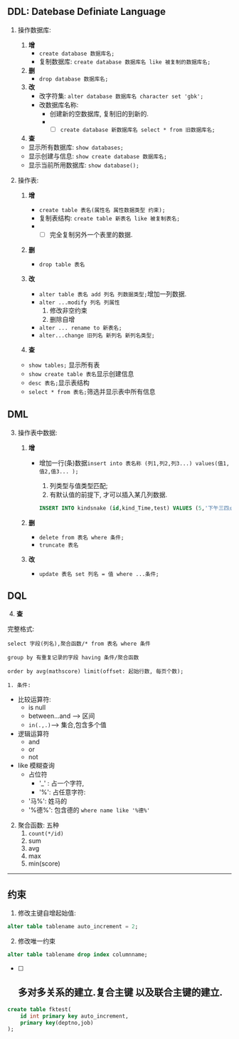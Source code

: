 ## DDL: Datebase Definiate Language

1. 操作数据库: 	

    1. **增**
       - `create database 数据库名;`
       - 复制数据库: `create database 数据库名 like 被复制的数据库名;`
    2. **删**
       - `drop database 数据库名;` 
    3. **改**
       - 改字符集: `alter database 数据库名 character set 'gbk';`
       - 改数据库名称: 
         - 创建新的空数据库, 复制旧的到新的.
         - - [ ] `create database 新数据库名 select * from 旧数据库名;`
    4. **查**

      - 显示所有数据库: `show databases;`
      - 显示创建与信息: `show create database 数据库名;`
      - 显示当前所用数据库: `show database();`

2. 操作表: 

    1. **增**

       - `create table 表名(属性名 属性数据类型 约束);`
       - 复制表结构: `create table 新表名 like 被复制表名;`
       - - [ ] 完全复制另外一个表里的数据.

    2. **删**

       - `drop table 表名`

    3. **改**

       - `alter table 表名 add 列名 列数据类型;`增加一列数据.
       - `alter ...modify 列名 列属性`
         1. 修改非空约束
         2. 删除自增
       - `alter ... rename to 新表名;`
       - `alter...change 旧列名 新列名 新列名类型;`

    4. **查**
      - ` show tables; ` 显示所有表
      - `show create table 表名`显示创建信息
      - `desc 表名;`显示表结构
      - `select * from 表名;`筛选并显示表中所有信息

## DML

3. 操作表中数据: 

   1. **增**

      - 增加一行(条)数据`insert into 表名称 (列1,列2,列3...) values(值1,值2,值3... );`

        1. 列类型与值类型匹配;
        2. 有默认值的前提下, 才可以插入某几列数据.

        ```sql
        INSERT INTO kindsnake (id,kind_Time,test) VALUES (5,'下午三四点',2); -- Field 'kind_Name' doesn't have a default value
        ```

        

   2. **删**

      - `delete from 表名 where 条件;`
      - `truncate 表名`

   3. **改**

      - `update 表名 set 列名 = 值 where ...条件;`

## DQL

​	4. **查**

完整格式: 

`select 字段(列名),聚合函数/* from 表名 where 条件 `

`group by 有重复记录的字段 having 条件/聚合函数 `

`order by avg(mathscore) limit(offset: 起始行数, 每页个数);`

 	1. 条件: 

 - 比较运算符: 
   - is null
   - between...and --> 区间
   - `in(.,.)`--> 集合,包含多个值
 - 逻辑运算符
   - and
   - or
   - not
 - like 模糊查询
   - 占位符
     - '_' : 占一个字符, 
     - '%': 占任意字符:  
   - '马%': 姓马的
   - '%德%': 包含德的 `where name like '%德%'`
2. 聚合函数: 五种
	1. `count(*/id)`
	2. sum
	3. avg
	4. max
	5. min(score)



_____

## 约束

1. 修改主键自增起始值: 

```sql
alter table tablename auto_increment = 2;
```


2. 修改唯一约束

```sql
alter table tablename drop index columnname;
```


- [ ] ##  多对多关系的建立.复合主键 以及联合主键的建立.

```sql
create table fktest(
	id int primary key auto_increment,
    primary key(deptno,job)
);
```


